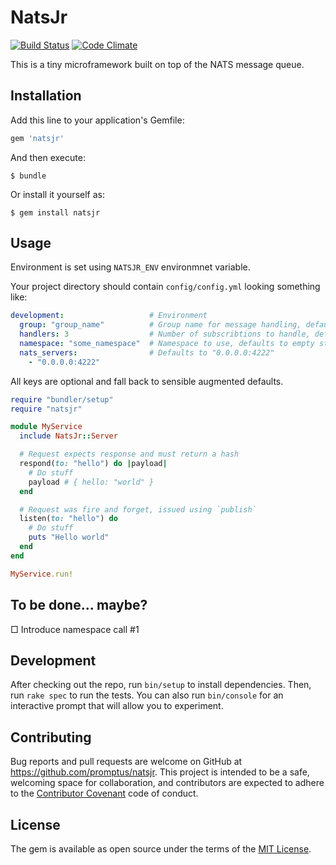 # NatsJr

[![Build Status](https://travis-ci.org/Promptus/natsjr.svg?branch=master)](https://travis-ci.org/Promptus/natsjr)
[![Code Climate](https://codeclimate.com/github/Promptus/natsjr/badges/gpa.svg)](https://codeclimate.com/github/Promptus/natsjr)

This is a tiny microframework built on top of the NATS message queue.

## Installation

Add this line to your application's Gemfile:

```ruby
gem 'natsjr'
```

And then execute:

    $ bundle

Or install it yourself as:

    $ gem install natsjr

## Usage

Environment is set using `NATSJR_ENV` environmnet variable.

Your project directory should contain `config/config.yml` looking something like:

```yml
development:                   # Environment
  group: "group_name"          # Group name for message handling, defaults to namespace
  handlers: 3                  # Number of subscribtions to handle, defaults to cpu count
  namespace: "some_namespace"  # Namespace to use, defaults to empty string
  nats_servers:                # Defaults to "0.0.0.0:4222"
    - "0.0.0.0:4222"
```

All keys are optional and fall back to sensible augmented defaults.


```ruby
require "bundler/setup"
require "natsjr"

module MyService
  include NatsJr::Server

  # Request expects response and must return a hash
  respond(to: "hello") do |payload|
    # Do stuff
    payload # { hello: "world" }
  end

  # Request was fire and forget, issued using `publish`
  listen(to: "hello") do
    # Do stuff
    puts "Hello world"
  end
end

MyService.run!
```

## To be done... maybe?

□ Introduce namespace call #1

## Development

After checking out the repo, run `bin/setup` to install dependencies. Then, run `rake spec` to run the tests. You can also run `bin/console` for an interactive prompt that will allow you to experiment.

## Contributing

Bug reports and pull requests are welcome on GitHub at https://github.com/promptus/natsjr. This project is intended to be a safe, welcoming space for collaboration, and contributors are expected to adhere to the [Contributor Covenant](http://contributor-covenant.org) code of conduct.


## License

The gem is available as open source under the terms of the [MIT License](http://opensource.org/licenses/MIT).

